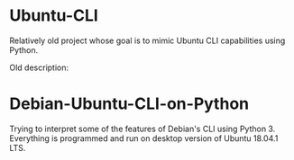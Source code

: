 # Ubuntu-CLI
Relatively old project whose goal is to mimic Ubuntu CLI capabilities using Python.

Old description:
# Debian-Ubuntu-CLI-on-Python
Trying to interpret some of the features of Debian's CLI using Python 3. Everything is programmed and run on desktop version of Ubuntu 18.04.1 LTS.
